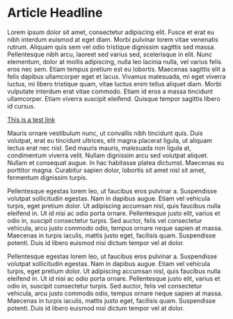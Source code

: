 # Article Headline

Lorem ipsum dolor sit amet, consectetur adipiscing elit. Fusce et erat eu nibh interdum euismod at eget diam. 
Morbi pulvinar lorem vitae venenatis rutrum. Aliquam quis sem vel odio tristique dignissim sagittis sed massa. 
Pellentesque nibh arcu, laoreet sed varius sed, scelerisque in elit. Nunc elementum, dolor at mollis adipiscing, 
nulla leo lacinia nulla, vel varius felis eros nec sem. Etiam tempus pretium est eu lobortis. Maecenas sagittis elit 
a felis dapibus ullamcorper eget et lacus. Vivamus malesuada, mi eget viverra luctus, mi libero tristique quam, vitae 
luctus enim tellus aliquet diam. Morbi vulputate interdum erat vitae commodo. Etiam id eros a massa tincidunt ullamcorper. 
Etiam viverra suscipit eleifend. Quisque tempor sagittis libero id cursus.

[This is a test link](hello.html)

Mauris ornare vestibulum nunc, ut convallis nibh tincidunt quis. Duis volutpat, erat eu tincidunt ultrices, elit magna 
placerat ligula, ut aliquam lectus erat nec nisl. Sed mauris mauris, malesuada non ligula at, condimentum viverra velit. 
Nullam dignissim arcu sed volutpat aliquet. Nullam et consequat augue. In hac habitasse platea dictumst. Maecenas eu 
porttitor magna. Curabitur sapien dolor, lobortis sit amet nisl sit amet, fermentum dignissim turpis.
 
Pellentesque egestas lorem leo, ut faucibus eros pulvinar a. Suspendisse volutpat sollicitudin egestas. Nam in dapibus 
augue. Etiam vel vehicula turpis, eget pretium dolor. Ut adipiscing accumsan nisl, quis faucibus nulla eleifend in. Ut 
id nisi ac odio porta ornare. Pellentesque justo elit, varius et odio in, suscipit consectetur turpis. Sed auctor, 
felis vel consectetur vehicula, arcu justo commodo odio, tempus ornare neque sapien at massa. Maecenas in turpis iaculis, 
mattis justo eget, facilisis quam. Suspendisse potenti. Duis id libero euismod nisi dictum tempor vel at dolor.
 
Pellentesque egestas lorem leo, ut faucibus eros pulvinar a. Suspendisse volutpat sollicitudin egestas. Nam in dapibus augue.
Etiam vel vehicula turpis, eget pretium dolor. Ut adipiscing accumsan nisl, quis faucibus nulla eleifend in. 
Ut id nisi ac odio porta ornare. Pellentesque justo elit, varius et odio in, suscipit consectetur turpis. Sed auctor, 
felis vel consectetur vehicula, arcu justo commodo odio, tempus ornare neque sapien at massa. Maecenas in turpis iaculis,
mattis justo eget, facilisis quam. Suspendisse potenti. Duis id libero euismod nisi dictum tempor vel at dolor.